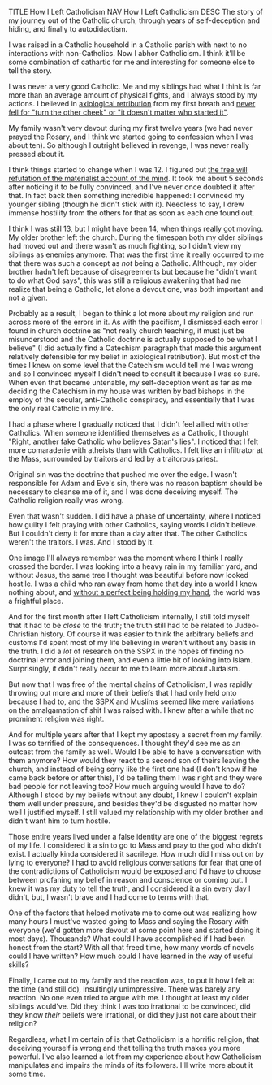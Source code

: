 TITLE How I Left Catholicism
NAV How I Left Catholicism
DESC The story of my journey out of the Catholic church, through years of self-deception and hiding, and finally to autodidactism.

I was raised in a Catholic household in a Catholic parish with next to no interactions with non-Catholics. Now I abhor Catholicism. I think it'll be some combination of cathartic for me and interesting for someone else to tell the story.

I was never a very good Catholic. Me and my siblings had what I think is far more than an average amount of physical fights, and I always stood by my actions. I believed in [axiological retribution](/misc/axiological_retribution) from my first breath and [never fell for "turn the other cheek" or "it doesn't matter who started it"](/protagonism/retribution).

My family wasn't very devout during my first twelve years (we had never prayed the Rosary, and I think we started going to confession when I was about ten). So although I outright believed in revenge, I was never really pressed about it.

I think things started to change when I was 12. I figured out [the free will refutation of the materialist account of the mind](/protagonism/metaphysics). It took me about 5 seconds after noticing it to be fully convinced, and I've never once doubted it after that. In fact back then something incredible happened: I convinced my younger sibling (though he didn't stick with it). Needless to say, I drew immense hostility from the others for that as soon as each one found out.

I think I was still 13, but I might have been 14, when things really got moving. My older brother left the church. During the timespan both my older siblings had moved out and there wasn't as much fighting, so I didn't view my siblings as enemies anymore. That was the first time it really occurred to me that there was such a concept as *not* being a Catholic. Although, my older brother hadn't left because of disagreements but because he "didn't want to do what God says", this was still a religious awakening that had me realize that being a Catholic, let alone a devout one, was both important and not a given.

Probably as a result, I began to think a lot more about my religion and run across more of the errors in it. As with the pacifism, I dismissed each error I found in church doctrine as "not really church teaching, it must just be misunderstood and the Catholic doctrine is actually supposed to be what I believe" (I did actually find a Catechism paragraph that made this argument relatively defensible for my belief in axiological retribution). But most of the times I knew on some level that the Catechism would tell me I was wrong and so I convinced myself I didn't need to consult it because I was so sure. When even that became untenable, my self-deception went as far as me deciding the Catechism in my house was written by bad bishops in the employ of the secular, anti-Catholic conspiracy, and essentially that I was the only real Catholic in my life.

I had a phase where I gradually noticed that I didn't feel allied with other Catholics. When someone identified themselves as a Catholic, I thought "Right, another fake Catholic who believes Satan's lies". I noticed that I felt more comaraderie with atheists than with Catholics. I felt like an infiltrator at the Mass, surrounded by traitors and led by a traitorous priest.

Original sin was the doctrine that pushed me over the edge. I wasn't responsible for Adam and Eve's sin, there was no reason baptism should be necessary to cleanse me of it, and I was done deceiving myself. The Catholic religion really was wrong.

Even that wasn't sudden. I did have a phase of uncertainty, where I noticed how guilty I felt praying with other Catholics, saying words I didn't believe. But I couldn't deny it for more than a day after that. The other Catholics weren't the traitors. I was. And I stood by it.

One image I'll always remember was the moment where I think I really crossed the border. I was looking into a heavy rain in my familiar yard, and without Jesus, the same tree I thought was beautiful before now looked hostile. I was a child who ran away from home that day into a world I knew nothing about, and [without a perfect being holding my hand](/protagonism/theists), the world was a frightful place.

And for the first month after I left Catholicism internally, I still told myself that it had to be *close* to the truth; the truth still had to be related to Judeo-Christian history. Of course it was easier to think the arbitrary beliefs and customs I'd spent most of my life believing in weren't without any basis in the truth. I did a *lot* of research on the SSPX in the hopes of finding no doctrinal error and joining them, and even a little bit of looking into Islam. Surprisingly, it didn't really occur to me to learn more about Judaism.

But now that I was free of the mental chains of Catholicism, I was rapidly throwing out more and more of their beliefs that I had only held onto because I had to, and the SSPX and Muslims seemed like mere variations on the amalgamation of shit I was raised with. I knew after a while that no prominent religion was right.

And for multiple years after that I kept my apostasy a secret from my family. I was so terrified of the consequences. I thought they'd see me as an outcast from the family as well. Would I be able to have a conversation with them anymore? How would they react to a second son of theirs leaving the church, and instead of being sorry like the first one had (I don't know if he came back before or after this), I'd be telling them I was right and they were bad people for not leaving too? How much arguing would I have to do? Although I stood by my beliefs without any doubt, I knew I couldn't explain them well under pressure, and besides they'd be disgusted no matter how well I justified myself. I still valued my relationship with my older brother and didn't want him to turn hostile.

Those entire years lived under a false identity are one of the biggest regrets of my life. I considered it a sin to go to Mass and pray to the god who didn't exist. I actually kinda considered it sacrilege. How much did I miss out on by lying to everyone? I had to avoid religious conversations for fear that one of the contradictions of Catholicism would be exposed and I'd have to choose between profaning my belief in reason and conscience or coming out. I knew it was my duty to tell the truth, and I considered it a sin every day I didn't, but, I wasn't brave and I had come to terms with that.

One of the factors that helped motivate me to come out was realizing how many hours I must've wasted going to Mass and saying the Rosary with everyone (we'd gotten more devout at some point here and started doing it most days). Thousands? What could I have accomplished if I had been honest from the start? With all that freed time, how many words of novels could I have written? How much could I have learned in the way of useful skills?

Finally, I came out to my family and the reaction was, to put it how I felt at the time (and still do), insultingly unimpressive. There was barely any reaction. No one even tried to argue with me. I thought at least my older siblings would've. Did they think I was too irrational to be convinced, did they know *their* beliefs were irrational, or did they just not care about their religion?

Regardless, what I'm certain of is that Catholicism is a horrific religion, that deceiving yourself is wrong and that telling the truth makes you more powerful. I've also learned a lot from my experience about how Catholicism manipulates and impairs the minds of its followers. I'll write more about it some time.
